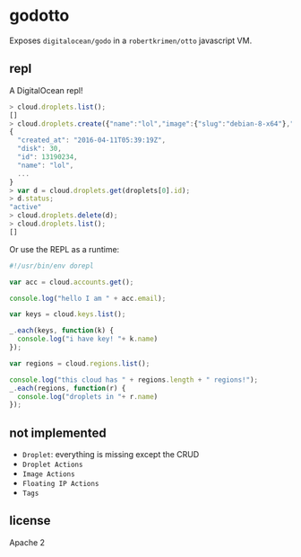 # godotto

Exposes `digitalocean/godo` in a `robertkrimen/otto` javascript VM.

## repl

A DigitalOcean repl!

```javascript
> cloud.droplets.list();
[]
> cloud.droplets.create({"name":"lol","image":{"slug":"debian-8-x64"},"region":"nyc3","size":"1gb"});
{
  "created_at": "2016-04-11T05:39:19Z",
  "disk": 30,
  "id": 13190234,
  "name": "lol",
  ...
}
> var d = cloud.droplets.get(droplets[0].id);
> d.status;
"active"
> cloud.droplets.delete(d);
> cloud.droplets.list();
[]
```

Or use the REPL as a runtime:

```javascript
#!/usr/bin/env dorepl

var acc = cloud.accounts.get();

console.log("hello I am " + acc.email);

var keys = cloud.keys.list();

_.each(keys, function(k) {
  console.log("i have key! "+ k.name)
});

var regions = cloud.regions.list();

console.log("this cloud has " + regions.length + " regions!");
_.each(regions, function(r) {
  console.log("droplets in "+ r.name)
});
```

## not implemented

* `Droplet`: everything is missing except the CRUD
* `Droplet Actions`
* `Image Actions`
* `Floating IP Actions`
* `Tags`

## license

Apache 2
